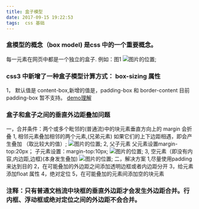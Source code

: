 ```yaml
---
title: 盒子模型
date: 2017-09-15 19:22:53
tags:  css 基础
---
```


### 盒模型的概念（box model) 是css 中的一个重要概念。
每一元素在网页中都是一个独立的盒子. 例如：图1
![图片的位置](/assets/blogimg/pic6.png);
### css3 中新增了一种盒子模型计算方式： box-sizing 属性 
1， 默认值是 content-box,新增的值是，padding-box 和 border-content 目前padding-box 暂不支持。
[demo理解](/demos/2017/0914/index.html)

### 盒子和盒子之间的垂直外边距叠加问题
一，合并条件：两个或多个毗邻的(普通流)中的块元素垂直方向上的 margin 会折叠
   1, 相邻元素叠加相邻的两个元素,(兄弟元素) 如果它们的上下边距相遇，即会产生叠加 （取比较大的值）;
   ![图片的位置](/assets/blogimg/pic8.png);
   2, 父子元素 父元素设置margin-top:20px； 子元素设置：margin-top:10px;
   ![图片的位置](/assets/blogimg/pic7.png);
   3, 空元素（即没有内容,内边距,边框)(本身发生叠加)
    ![图片的位置](/assets/blogimg/pic9.png);
二，解决方案
    1,尽量使用padding来达到目的
    2，在可能叠加的外边距之间添加透明边框或者内边距分开
    3，给元素添加float 属性
    4，绝对定位
    5，在可能叠加的元素间添加空的块元素
### 注释：只有普通文档流中块框的垂直外边距才会发生外边距合并。行内框、浮动框或绝对定位之间的外边距不会合并。